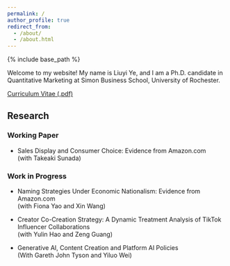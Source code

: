 ```yaml
---
permalink: /
author_profile: true
redirect_from: 
  - /about/
  - /about.html
---
```




{% include base_path %}

Welcome to my website! My name is Liuyi Ye, and I am a Ph.D. candidate in Quantitative Marketing at Simon Business School, University of Rochester. 



[Curriculum Vitae (.pdf)](https://www.dropbox.com/scl/fi/nq8ktm16jbdbtgjjy3u90/LiuyiYe_CV.pdf?rlkey=qsz5nk0lw64p5bgbpofw0oigg&st=jhl5q2jp&dl=0)

## Research 


### Working Paper

* Sales Display and Consumer Choice: Evidence from Amazon.com
 <br> (with Takeaki Sunada)
 
     
### Work in Progress

* Naming Strategies Under Economic Nationalism: Evidence from Amazon.com
<br> (with Fiona Yao and Xin Wang)
    

* Creator Co-Creation Strategy: A Dynamic Treatment Analysis of TikTok Influencer Collaborations
  <br> (with Yulin Hao and Zeng Guang)

* Generative AI, Content Creation and Platform AI Policies
  <br> (With Gareth John Tyson and Yiluo Wei)
